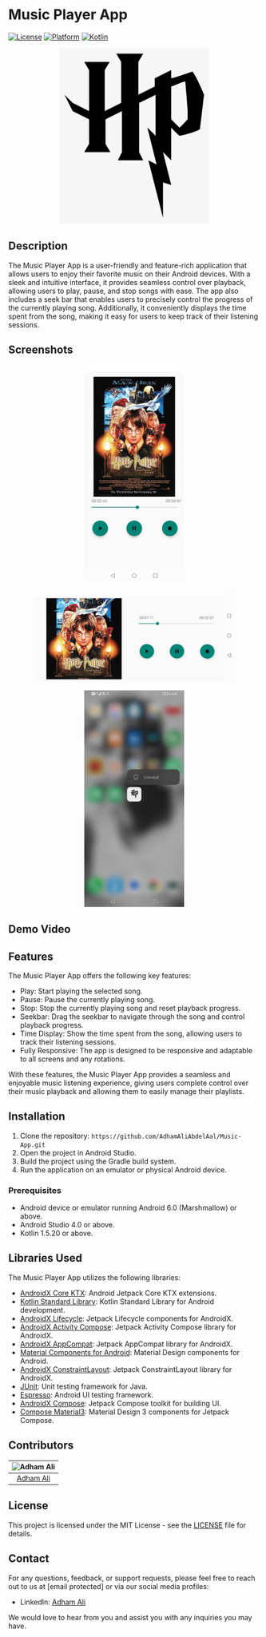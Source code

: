 # Music Player App

[![License](https://img.shields.io/badge/license-MIT-blue.svg)](https://opensource.org/licenses/MIT)
[![Platform](https://img.shields.io/badge/platform-Android-green.svg)](https://www.android.com)
[![Kotlin](https://img.shields.io/badge/kotlin-1.5.20-orange.svg)](https://kotlinlang.org/)

<p align="center">
  <img src="/images/logo.png" alt="App Logo">
</p>

## Description

The Music Player App is a user-friendly and feature-rich application that allows users to enjoy their favorite music on their Android devices. With a sleek and intuitive interface, it provides seamless control over playback, allowing users to play, pause, and stop songs with ease. The app also includes a seek bar that enables users to precisely control the progress of the currently playing song. Additionally, it conveniently displays the time spent from the song, making it easy for users to keep track of their listening sessions.

## Screenshots

<p align="center">
  <img src="/images/normal.jpeg" width="200" alt="App Logo">
</p>
<p align="center">
  <img src="/images/landscape.jpeg" width="400" alt="App Logo">
</p>

<p align="center">
  <img src="/images/icon.jpeg" width="200" alt="App Logo">
</p>

## Demo Video



## Features

The Music Player App offers the following key features:

* Play: Start playing the selected song.
* Pause: Pause the currently playing song.
* Stop: Stop the currently playing song and reset playback progress.
* Seekbar: Drag the seekbar to navigate through the song and control playback progress.
* Time Display: Show the time spent from the song, allowing users to track their listening sessions.
* Fully Responsive: The app is designed to be responsive and adaptable to all screens and any rotations.

With these features, the Music Player App provides a seamless and enjoyable music listening experience, giving users complete control over their music playback and allowing them to easily manage their playlists.

## Installation

1. Clone the repository: `https://github.com/AdhamAliAbdelAal/Music-App.git`
2. Open the project in Android Studio.
3. Build the project using the Gradle build system.
4. Run the application on an emulator or physical Android device.


### Prerequisites

* Android device or emulator running Android 6.0 (Marshmallow) or above.
* Android Studio 4.0 or above.
* Kotlin 1.5.20 or above.

## Libraries Used

The Music Player App utilizes the following libraries:

* [AndroidX Core KTX](https://developer.android.com/kotlin/ktx): Android Jetpack Core KTX extensions.
* [Kotlin Standard Library](https://kotlinlang.org/api/latest/jvm/stdlib/): Kotlin Standard Library for Android development.
* [AndroidX Lifecycle](https://developer.android.com/jetpack/androidx/releases/lifecycle): Jetpack Lifecycle components for AndroidX.
* [AndroidX Activity Compose](https://developer.android.com/jetpack/androidx/releases/activity): Jetpack Activity Compose library for AndroidX.
* [AndroidX AppCompat](https://developer.android.com/jetpack/androidx/releases/appcompat): Jetpack AppCompat library for AndroidX.
* [Material Components for Android](https://github.com/material-components/material-components-android): Material Design components for Android.
* [AndroidX ConstraintLayout](https://developer.android.com/jetpack/androidx/releases/constraintlayout): Jetpack ConstraintLayout library for AndroidX.
* [JUnit](https://junit.org/junit4/): Unit testing framework for Java.
* [Espresso](https://developer.android.com/training/testing/espresso): Android UI testing framework.
* [AndroidX Compose](https://developer.android.com/jetpack/compose): Jetpack Compose toolkit for building UI.
* [Compose Material3](https://github.com/material-components/material-components-android-compose-theme-adapter): Material Design 3 components for Jetpack Compose.

## Contributors



| <img src="https://avatars.githubusercontent.com/u/83884426?v=4" alt="Adham Ali" width="150px"> 
| :---: 
| [Adham Ali](https://github.com/AdhamAliAbdelAal)


## License

This project is licensed under the MIT License - see the [LICENSE](LICENSE) file for details.

## Contact

For any questions, feedback, or support requests, please feel free to reach out to us at [email protected] or via our social media profiles:

* LinkedIn: [Adham Ali](https://www.linkedin.com/in/adham-ali-727967221/)


We would love to hear from you and assist you with any inquiries you may have.